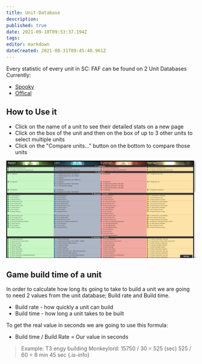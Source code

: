 ```yaml
---
title: Unit-Database
description: 
published: true
date: 2021-09-10T09:53:37.194Z
tags: 
editor: markdown
dateCreated: 2021-08-31T09:45:40.961Z
---
```


Every statistic of every unit in SC: FAF can be found on 2 Unit Databases Currently:
- [Spooky](https://spooky.github.io/unitdb/#/)
- [Offical](https://unitdb.faforever.com/)

## How to Use it
- Click on the name of a unit to see their detailed stats on a new page
- Click on the box of the unit and then on the box of up to 3 other units to select multiple units
- Click on the "Compare units..." button on the bottom to compare those units

![unitdb.png](/unitdb.png)
## Game build time of a unit
In order to calculate how long its going to take to build a unit we are going to need 2 values from the unit database; Build rate and Build time.
- Build rate - how quickly a unit can build
- Build time - how long a unit takes to be built

To get the real value in seconds we are going to use this formula:
- Build time / Build Rate = Our value in seconds
> Example:
T3 engy building Monkeylord:
15750 / 30 = 525 (sec)
525 / 60 = 8 min 45 sec
{.is-info}


